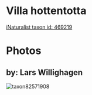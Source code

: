 
Villa hottentotta
=================
  
[iNaturalist taxon id: 469219](https://www.inaturalist.org/taxa/469219)
# Photos

## by: Lars Willighagen
  
![taxon82571908](https://inaturalist-open-data.s3.amazonaws.com/photos/88629071/medium.jpeg)